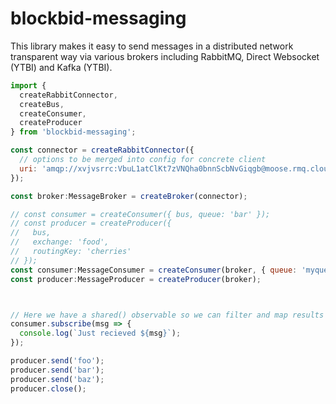 # blockbid-messaging

This library makes it easy to send messages in a distributed network transparent
way via various brokers including RabbitMQ, Direct Websocket (YTBI) and Kafka (YTBI).

```javascript
import {
  createRabbitConnector,
  createBus,
  createConsumer,
  createProducer
} from 'blockbid-messaging';

const connector = createRabbitConnector({
  // options to be merged into config for concrete client
  uri: 'amqp://xvjvsrrc:VbuL1atClKt7zVNQha0bnnScbNvGiqgb@moose.rmq.cloudamqp.com/xvjvsrrc';
});

const broker:MessageBroker = createBroker(connector);

// const consumer = createConsumer({ bus, queue: 'bar' });
// const producer = createProducer({
//   bus,
//   exchange: 'food',
//   routingKey: 'cherries'
// });
const consumer:MessageConsumer = createConsumer(broker, { queue: 'myqueue' });
const producer:MessageProducer = createProducer(broker);



// Here we have a shared() observable so we can filter and map results and listen as many times as required.
consumer.subscribe(msg => {
  console.log(`Just recieved ${msg}`);
});

producer.send('foo');
producer.send('bar');
producer.send('baz');
producer.close();
```

